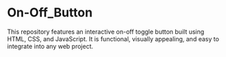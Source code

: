 # On-Off_Button
This repository features an interactive on-off toggle button built using HTML, CSS, and JavaScript. It is functional, visually appealing, and easy to integrate into any web project.
